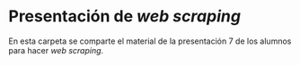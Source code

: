 # Presentación de *web scraping*
En esta carpeta se comparte el material de la presentación 7 de los alumnos para hacer *web scraping*.
